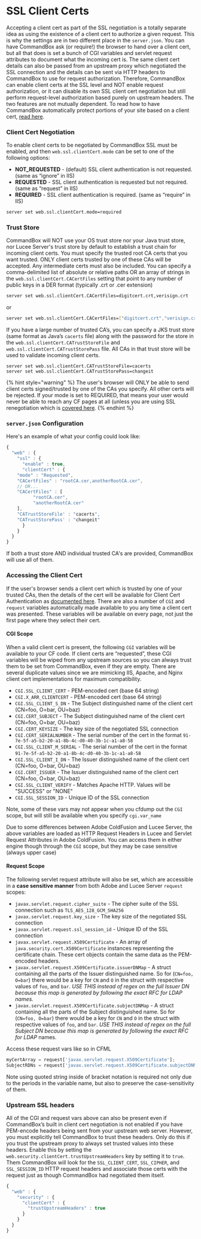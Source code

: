 # SSL Client Certs

Accepting a client cert as part of the SSL negotiation is a totally separate idea as using the existence of a client cert to authorize a given request. This is why the settings are in two different place in the `server.json`. You can have CommandBox ask (or require!) the browser to hand over a client cert, but all that does is set a bunch of CGI variables and servlet request attributes to document what the incoming cert is. The same client cert details can also be passed from an upstream proxy which negotiated the SSL connection and the details can be sent via HTTP headers to CommandBox to use for request authorization. Therefore, CommandBox can enable client certs at the SSL level and NOT enable request authorization, or it can disable its own SSL client cert negotiation but still perform request-level authorization based purely on upstream headers. The two features are not mutually dependent.  To read how to have CommandBox automatically protect portions of your site based on a client cert, [read here](../security/client-cert-authentication.md).

### Client Cert Negotiation

To enable client certs to be negotiated by CommandBox SSL must be enabled, and then `web.ssl.clientCert.mode` can be set to one of the following options:

* **NOT\_REQUESTED** - (default) SSL client authentication is not requested. (same as “ignore” in IIS)
* **REQUESTED** - SSL client authentication is requested but not required. (same as “request” in IIS)
* **REQUIRED** - SSL client authentication is required. (same as “require” in IIS)

```bash
server set web.ssl.clientCert.mode=required
```

### Trust Store

CommandBox will NOT use your OS trust store nor your Java trust store, nor Lucee Server's trust store by default to establish a trust chain for incoming client certs. You must specify the trusted root CA certs that you want trusted. ONLY client certs trusted by one of these CAs will be accepted. Any intermediate certs must also be included. You can specify a comma-delimited list of absolute or relative paths OR an array of strings in the `web.ssl.clientCert.CACertFiles` setting that point to any number of public keys in a DER format (typically .crt or .cer extension)

```bash
server set web.ssl.clientCert.CACertFiles=digitcert.crt,verisign.crt
```

or

```bash
server set web.ssl.clientCert.CACertFiles=["digitcert.crt","verisign.crt"]
```

If you have a large number of trusted CA’s, you can specify a JKS trust store (same format as Java’s `cacerts` file) along with the password for the store in the `web.ssl.clientCert.CATrustStoreFile` and `web.ssl.clientCert.CATrustStorePass` file. All CAs in that trust store will be used to validate incoming client certs.

```
server set web.ssl.clientCert.CATrustStoreFile=cacerts
server set web.ssl.clientCert.CATrustStorePass=changeit
```

{% hint style="warning" %}
The user's browser will ONLY be able to send client certs signed/trusted by one of the CAs you specify.  All other certs will be rejected.  If your mode is set to REQUIRED, that means your user would never be able to reach any CF pages at all (unless you are using SSL renegotiation which is [covered here](../security/client-cert-authentication.md#client-cert-renegotiation).
{% endhint %}

### `server.json` Configuration

Here's an example of what your config could look like:

```javascript
{
  "web" : {
    "ssl" : {
      "enable" : true,
      "clientCert" : {
	"mode" : "Requested",
	"CACertFiles" : "rootCA.cer,anotherRootCA.cer",
	// OR...
	"CACertFiles" : [
    	  "rootCA.cer",
          "anotherRootCA.cer"
	],
	"CATrustStoreFile' : "cacerts",
	"CATrustStorePass' : "changeit"
      }
    }
  }
}
```

If both a trust store AND individual trusted CA's are provided, CommandBox will use all of them.

### Accessing the Client Cert

If the user's browser sends a client cert which is trusted by one of your trusted CAs, then the details of the cert will be available for Client Cert Authentication as [documented here](../security/client-cert-authentication.md).  There are also a number of `CGI` and `request` variables automatically made available to you any time a client cert was presented.  These variables will be available on every page, not just the first page where they select their cert.

#### CGI Scope

When a valid client cert is present, the following `CGI` variables will be available to your CF code. If client certs are “requested”, these CGI variables will be wiped from any upstream sources so you can always trust them to be set from CommandBox, even if they are empty. There are several duplicate values since we are mimicking IIS, Apache, and Nginx client cert implementations for maximum compatibility.

* `CGI.SSL_CLIENT_CERT` - PEM-encoded cert (base 64 string)
* `CGI.X_ARR_CLIENTCERT` - PEM-encoded cert (base 64 string)
* `CGI.SSL_CLIENT_S_DN` - The Subject distinguished name of the client cert (CN=foo, O=bar, OU=baz)
* `CGI.CERT_SUBJECT` - The Subject distinguished name of the client cert (CN=foo, O=bar, OU=baz)
* `CGI.CERT_KEYSIZE` - The key size of the negotiated SSL connection
* `CGI.CERT_SERIALNUMBER` - The serial number of the cert in the format `91-7e-5f-a5-b2-20-a1-8b-4c-d0-40-3b-1c-a1-a8-58`
* `CGI.SSL_CLIENT_M_SERIAL` - The serial number of the cert in the format `91-7e-5f-a5-b2-20-a1-8b-4c-d0-40-3b-1c-a1-a8-58`
* `CGI.SSL_CLIENT_I_DN` - The Issuer distinguished name of the client cert (CN=foo, O=bar, OU=baz)
* `CGI.CERT_ISSUER` - The Issuer distinguished name of the client cert (CN=foo, O=bar, OU=baz)
* `CGI.SSL_CLIENT_VERIFY` - Matches Apache HTTP. Values will be "SUCCESS" or "NONE"
* `CGI.SSL_SESSION_ID` - Unique ID of the SSL connection

Note, some of these vars may not appear when you cfdump out the `CGI` scope, but will still be available when you specify `cgi.var_name`&#x20;

&#x20;Due to some differences between Adobe ColdFusion and Lucee Server, the above variables are loaded as HTTP Request Headers in Lucee and Servlet Request Attributes in Adobe ColdFusion.  You can access them in either engine though through the `CGI` scope, but they may be case sensitive (always upper case)

#### Request Scope

The following servlet request attribute will also be set, which are accessible in a **case sensitive manner** from both Adobe and Lucee Server `request` scopes:

* `javax.servlet.request.cipher_suite` - The cipher suite of the SSL connection such as `TLS_AES_128_GCM_SHA256`
* `javax.servlet.request.key_size` - The key size of the negotiated SSL connection
* `javax.servlet.request.ssl_session_id` - Unique ID of the SSL connection
* `javax.servlet.request.X509Certificate` - An array of `java.security.cert.X509Certificate` instances representing the certificate chain. These cert objects contain the same data as the PEM-encoded headers.
* `javax.servlet.request.X509Certificate.issuerDNMap` - A struct containing all the parts of the Issuer distinguished name. So for (`CN=foo, O=bar`) there would be a key for `CN` and `O` in the struct with respective values of `foo`, and `bar`. _USE THIS instead of regex on the full Issuer DN because this map is generated by following the exact RFC for LDAP names._
* `javax.servlet.request.X509Certificate.subjectDNMap` - A struct containing all the parts of the Subject distinguished name. So for (`CN=foo, O=bar`) there would be a key for `CN` and `O` in the struct with respective values of `foo`, and `bar`. _USE THIS instead of regex on the full Subject DN because this map is generated by following the exact RFC for LDAP_ names.

Access these request vars like so in CFML

```javascript
myCertArray = request['javax.servlet.request.X509Certificate'];
SubjectRDNs = request['javax.servlet.request.X509Certificate.subjectDNMap'];
```

Note using quoted string inside of bracket notation is required not only due to the periods in the variable name, but also to preserve the case-sensitivity of them.

### **Upstream SSL headers**

All of the CGI and request vars above can also be present even if CommandBox’s built in client cert negotiation is not enabled if you have PEM-encode headers being sent from your upstream web server. However, you must explicitly tell CommandBox to trust these headers. Only do this if you trust the upstream proxy to always set trusted values into these headers. Enable this by setting the `web.security.clientCert.trustUpstreamHeaders` key by setting it to `true`. Them CommandBox will look for the `SSL_CLIENT_CERT`, `SSL_CIPHER`, and `SSL_SESSION_ID` HTTP request headers and associate those certs with the request just as though CommandBox had negotiated them itself.

```javascript
{
  "web" : {
    "security" : {
      "clientCert" : {
        "trustUpstreamHeaders" : true
      }
    }
  }
}
```
